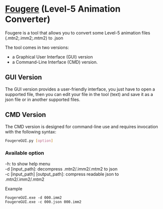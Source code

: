 # [Fougere](https://github.com/Tiniifan/Fougere/releases/latest) (Level-5 Animation Converter)

Fougere is a tool that allows you to convert some Level-5 animation files (.mtn2;.imm2;.mtm2) to .json  

The tool comes in two versions: 
- a Graphical User Interface (GUI) version 
- a Command-Line Interface (CMD) version.
  
## GUI Version

The GUI version provides a user-friendly interface, you just have to open a supported file, then you can edit your file in the tool (text) and save it as a json file or in another supported files.

## CMD Version
The CMD version is designed for command-line use and requires invocation with the following syntax:

```bash
FougereGUI.py [option]
````

### Available option
-h: to show help menu  
-d [input_path]: decompress .mtn2/.imm2/.mtm2 to json  
-c [input_path] [output_path]: compress readable json to .mtn2/.imm2/.mtm2  

Example

  `FougereGUI.exe -d 000.imm2`  
  `FougereGUI.exe -c 000.json 000.imm2`  
